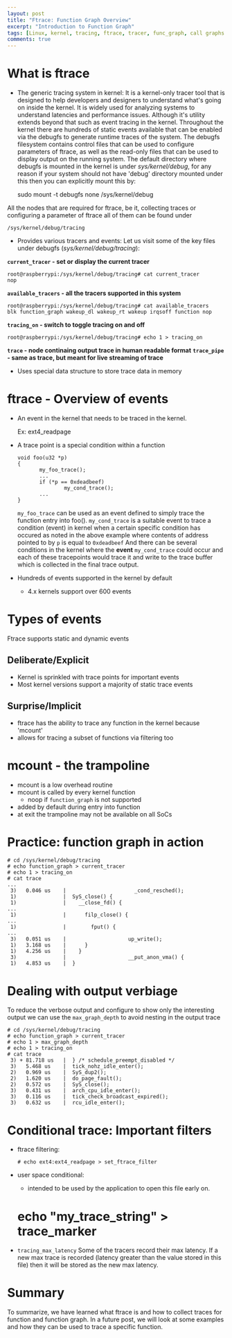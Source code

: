 ```yaml
---
layout: post
title: "Ftrace: Function Graph Overview"
excerpt: "Introduction to Function Graph"
tags: [Linux, kernel, tracing, ftrace, tracer, func_graph, call graphs ]
comments: true
---
```


# What is ftrace <a id="orgheadline1"></a>

-   The generic tracing system in kernel: It is a kernel-only tracer tool that is designed to help developers and designers to understand what's going on inside the kernel. It is widely used for analyzing systems to understand latencies and performance issues. Although it's utility extends beyond that such as event tracing in the kernel. Throughout the kernel there are hundreds of static events available that can be enabled via the debugfs to generate runtime traces of the system. The debugfs filesystem contains control files that can be used to configure parameters of ftrace, as well as the read-only files that can be used to display output on the running system. The default directory where debugfs is mounted in the kernel is under *sys/kernel/debug*, for any reason if your system should not have 'debug' directory mounted under this then you can explicitly mount this by:

    sudo mount -t debugfs none /sys/kernel/debug

All the nodes that are required for ftrace, be it, collecting traces or configuring a parameter of ftrace all of them can be found under

    /sys/kernel/debug/tracing

-   Provides various tracers and events: Let us visit some of the key files under debugfs (*sys/kernel/debug/tracing*):

**`current_tracer` - set or display the current tracer**

    root@raspberrypi:/sys/kernel/debug/tracing# cat current_tracer 
    nop

**`available_tracers` - all the tracers supported in this system**

    root@raspberrypi:/sys/kernel/debug/tracing# cat available_tracers 
    blk function_graph wakeup_dl wakeup_rt wakeup irqsoff function nop

**`tracing_on` - switch to toggle tracing on and off**

    root@raspberrypi:/sys/kernel/debug/tracing# echo 1 > tracing_on

**`trace` - node continaing output trace in human readable format**
**`trace_pipe` - same as trace, but meant for live streaming of trace**

-   Uses special data structure to store trace data in memory

# ftrace - Overview of events<a id="orgheadline2"></a>

-   An event in the kernel that needs to be traced in the kernel.

    Ex: ext4_readpage

-   A trace point is a special condition within a function
    
        void foo(u32 *p)
        {
               my_foo_trace();
               ...
               if (*p == 0xdeadbeef)
                       my_cond_trace();
               ...
        }
    
    `my_foo_trace` can be used as an event defined to simply trace the function entry into foo().
    `my_cond_trace` is a suitable event to trace a condition (event) in kernel when a certain specific condition has occured as noted in the above example where contents of address pointed to by `p` is equal to `0xdeadbeef`
    And there can be several conditions in the kernel where the **event** `my_cond_trace` could occur and each of these tracepoints would trace it and write to the trace buffer which is collected in the final trace output.
-   Hundreds of events supported in the kernel by default
    -   4.x kernels support over 600 events

# Types of events<a id="orgheadline5"></a>

Ftrace supports static and dynamic events

## Deliberate/Explicit<a id="orgheadline3"></a>

-   Kernel is sprinkled with trace points for important events
-   Most kernel versions support a majority of static trace events

## Surprise/Implicit<a id="orgheadline4"></a>

-   ftrace has the ability to trace any function in the kernel
    because 'mcount'
-   allows for tracing a subset of functions via filtering too

# mcount - the trampoline<a id="orgheadline6"></a>

-   mcount is a low overhead routine
-   mcount is called by every kernel function
    -   noop if `function_graph` is not supported
-   added by default during entry into function
-   at exit the trampoline may not be available on all SoCs

# Practice: function graph in action<a id="orgheadline7"></a>

    # cd /sys/kernel/debug/tracing
    # echo function_graph > current_tracer
    # echo 1 > tracing_on
    # cat trace
    ...
     3)   0.046 us    |                      _cond_resched();
     1)               |  SyS_close() {
     1)               |    __close_fd() {
    ...
     1)               |      filp_close() {
    ...
     1)               |        fput() {
    ...
     3)   0.051 us    |                    up_write();
     1)   3.168 us    |      }
     1)   4.256 us    |    }
     3)               |                    __put_anon_vma() {
     1)   4.853 us    |  }

# Dealing with output verbiage<a id="orgheadline8"></a>

To reduce the verbose output and configure to show only the
interesting output we can use the `max_graph_depth` to avoid nesting in
the output trace

    # cd /sys/kernel/debug/tracing
    # echo function_graph > current_tracer
    # echo 1 > max_graph_depth
    # echo 1 > tracing_on
    # cat trace
     3) + 81.718 us   |  } /* schedule_preempt_disabled */
     3)   5.468 us    |  tick_nohz_idle_enter();
     2)   0.969 us    |  SyS_dup2();
     2)   1.620 us    |  do_page_fault();
     2)   0.572 us    |  SyS_close();
     3)   0.431 us    |  arch_cpu_idle_enter();
     3)   0.116 us    |  tick_check_broadcast_expired();
     3)   0.632 us    |  rcu_idle_enter();

# Conditional trace: Important filters<a id="orgheadline9"></a>

-   ftrace filtering:
    
        # echo ext4:ext4_readpage > set_ftrace_filter
-   user space conditional:
    -   intended to be used by the application to open this file early on.

    # echo "my_trace_string" > trace_marker

-   `tracing_max_latency` Some of the tracers record their max latency. If a new max trace is recorded (latency greater than the value stored in this file) then it will be stored as the new max latency.

# Summary<a id="orgheadline10"></a>

To summarize, we have learned what ftrace is and how to collect traces for function and function graph. In a future post, we will look at some examples and how they can be used to trace a specific function.